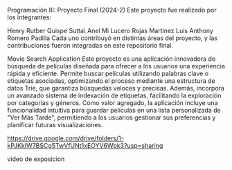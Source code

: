 Programación III: Proyecto Final (2024-2)
Este proyecto fue realizado por los integrantes:

Henry Rutber Quispe Sutta\\
Anel Mi Lucero Rojas Martinez
Luis Anthony Romero Padilla
Cada uno contribuyó en distintas áreas del proyecto, y las contribuciones fueron integradas en este repositorio final.

Movie Search Application
Este proyecto es una aplicación innovadora de búsqueda de películas diseñada para ofrecer a los usuarios una experiencia rápida y eficiente. Permite buscar películas utilizando palabras clave 
o etiquetas asociadas, optimizando el proceso mediante una estructura de datos Trie, que garantiza búsquedas veloces y precisas. Además, incorpora un avanzado sistema de indexación de etiquetas,
facilitando la exploración por categorías y géneros. Como valor agregado, la aplicación incluye una funcionalidad intuitiva para guardar películas en una lista personalizada de "Ver Más Tarde", 
permitiendo a los usuarios gestionar sus preferencias y planificar futuras visualizaciones.


https://drive.google.com/drive/folders/1-kPJKkIW7BSCg5TwVfUNt1xEOYV6Wbk3?usp=sharing

video de exposicion

